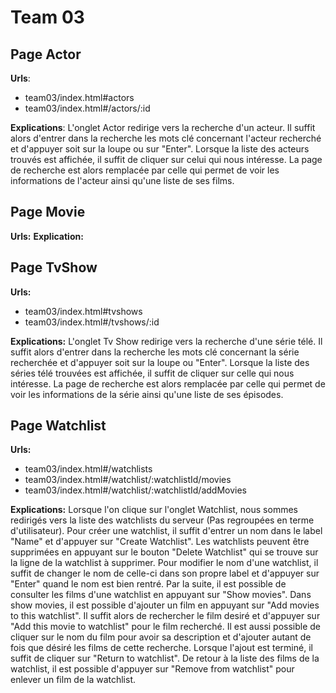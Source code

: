 **Team 03**
=======

Page Actor
----------

**Urls**: 

 - team03/index.html#actors
 - team03/index.html#/actors/:id

**Explications**: L'onglet Actor redirige vers la recherche d'un acteur. Il suffit alors d'entrer dans la recherche les mots clé concernant l'acteur recherché et d'appuyer soit sur la loupe ou sur "Enter".
                  Lorsque la liste des acteurs trouvés est affichée, il suffit de cliquer sur celui qui nous intéresse. La page de recherche est alors remplacée par celle qui permet de voir les informations de l'acteur ainsi qu'une liste de ses films.


Page Movie
----------

**Urls:**
**Explication:**

Page TvShow
-----------

**Urls:** 

 - team03/index.html#tvshows
 - team03/index.html#/tvshows/:id
 
**Explications:** L'onglet Tv Show redirige vers la recherche d'une série télé. Il suffit alors d'entrer dans la recherche les mots clé concernant la série recherchée et d'appuyer soit sur la loupe ou "Enter".
                  Lorsque la liste des séries télé trouvées est affichée, il suffit de cliquer sur celle qui nous intéresse. La page de recherche est alors remplacée par celle qui permet de voir les informations de la série ainsi qu'une liste de ses épisodes.

Page Watchlist
--------------

**Urls:** 

 - team03/index.html#/watchlists
 - team03/index.html#/watchlist/:watchlistId/movies
 - team03/index.html#/watchlist/:watchlistId/addMovies

**Explications:** Lorsque l'on clique sur l'onglet Watchlist, nous sommes redirigés vers la liste des watchlists du serveur (Pas regroupées en terme d'utilisateur). Pour créer une watchlist, il suffit d'entrer
                  un nom dans le label "Name" et d'appuyer sur "Create Watchlist". Les watchlists peuvent être supprimées en appuyant sur le bouton "Delete Watchlist" qui se trouve sur la ligne de la watchlist à supprimer.
                  Pour modifier le nom d'une watchlist, il suffit de changer le nom de celle-ci dans son propre label et d'appuyer sur "Enter" quand le nom est bien rentré.
                  Par la suite, il est possible de consulter les films d'une watchlist en appuyant sur "Show movies".
                  Dans show movies, il est possible d'ajouter un film en appuyant sur "Add movies to this watchlist". Il suffit alors de rechercher le film desiré et d'appuyer sur "Add this movie to watchlist" pour le film recherché.
                  Il est aussi possible de cliquer sur le nom du film pour avoir sa description et d'ajouter autant de fois que désiré les films de cette recherche. Lorsque l'ajout est terminé, il suffit de cliquer sur "Return to watchlist".
                  De retour à la liste des films de la watchlist, il est possible d'appuyer sur "Remove from watchlist" pour enlever un film de la watchlist.


